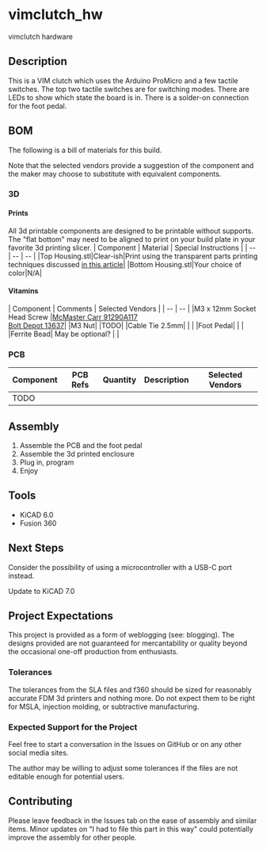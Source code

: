 # vimclutch_hw
vimclutch hardware

## Description
This is a VIM clutch which uses the Arduino ProMicro and a few tactile switches.  The top two tactile switches are for switching modes.  There are LEDs to show which state the board is in.  There is a solder-on connection for the foot pedal.

## BOM
The following is a bill of materials for this build.

Note that the selected vendors provide a suggestion of the component and the maker may choose to substitute with equivalent components.
### 3D
#### Prints
All 3d printable components are designed to be printable without supports.  The "flat bottom" may need to be aligned to print on your build plate in your favorite 3d printing slicer.
| Component | Material | Special Instructions |
| -- | -- | -- |
|Top Housing.stl|Clear-ish|Print using the transparent parts printing techniques discussed [in this article](https://www.cnckitchen.com/blog/transparent-fdm-3d-prints-are-clearly-stronger)|
|Bottom Housing.stl|Your choice of color|N/A|
#### Vitamins
| Component | Comments | Selected Vendors |
| -- | -- |
|M3 x 12mm Socket Head Screw |[McMaster Carr 91290A117](https://www.mcmaster.com/91290A117/) <br /> [Bolt Depot 13637](https://www.boltdepot.com/Product-Details.aspx?product=13637)|
|M3 Nut| |TODO|
|Cable Tie 2.5mm| | |
|Foot Pedal| | |
|Ferrite Bead| May be optional? | |

### PCB
| Component | PCB Refs | Quantity | Description | Selected Vendors |
| -- | -- | -- | -- | -- |
|TODO|

## Assembly
1. Assemble the PCB and the foot pedal
2. Assemble the 3d printed enclosure
3. Plug in, program
4. Enjoy

## Tools
* KiCAD 6.0
* Fusion 360

## Next Steps
Consider the possibility of using a microcontroller with a USB-C port instead.

Update to KiCAD 7.0

## Project Expectations
This project is provided as a form of weblogging (see: blogging).  The designs provided are not guaranteed for mercantability or quality beyond the occasional one-off production from enthusiasts.

### Tolerances
The tolerances from the SLA files and f360 should be sized for reasonably accurate FDM 3d printers and nothing more.  Do not expect them to be right for MSLA, injection molding, or subtractive manufacturing.

### Expected Support for the Project
Feel free to start a conversation in the Issues on GitHub or on any other social media sites.

The author may be willing to adjust some tolerances if the files are not editable enough for potential users.

## Contributing
Please leave feedback in the Issues tab on the ease of assembly and similar items.  Minor updates on "I had to file this part in this way" could potentially improve the assembly for other people.
